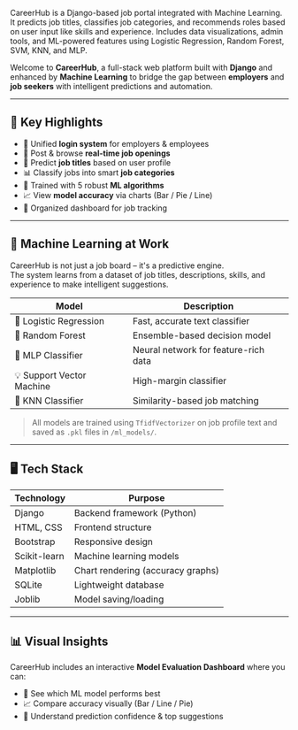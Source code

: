  CareerHub is a Django-based job portal integrated with Machine Learning. It predicts job titles, classifies job categories, and recommends roles based on user input like skills and experience. Includes data visualizations, admin tools, and ML-powered features using Logistic Regression, Random Forest, SVM, KNN, and MLP.

Welcome to **CareerHub**, a full-stack web platform built with **Django** and enhanced by **Machine Learning** to bridge the gap between **employers** and **job seekers** with intelligent predictions and automation.

---

## 🚀 Key Highlights

- 🔐 Unified **login system** for employers & employees  
- 📄 Post & browse **real-time job openings**  
- 🧠 Predict **job titles** based on user profile  
- 📊 Classify jobs into smart **job categories**  
- 🧪 Trained with 5 robust **ML algorithms**  
- 📈 View **model accuracy** via charts (Bar / Pie / Line)  
- 🧾 Organized dashboard for job tracking  

---

## 🧠 Machine Learning at Work

CareerHub is not just a job board – it's a predictive engine.  
The system learns from a dataset of job titles, descriptions, skills, and experience to make intelligent suggestions.

| Model                  | Description                          |
|------------------------|--------------------------------------|
| 🤖 Logistic Regression | Fast, accurate text classifier       |
| 🌲 Random Forest       | Ensemble-based decision model        |
| 🧠 MLP Classifier       | Neural network for feature-rich data |
| 💡 Support Vector Machine | High-margin classifier            |
| 👥 KNN Classifier       | Similarity-based job matching        |

> All models are trained using `TfidfVectorizer` on job profile text and saved as `.pkl` files in `/ml_models/`.

---

## 🖥️ Tech Stack

| Technology     | Purpose                         |
|----------------|----------------------------------|
| Django         | Backend framework (Python)       |
| HTML, CSS      | Frontend structure               |
| Bootstrap      | Responsive design                |
| Scikit-learn   | Machine learning models          |
| Matplotlib     | Chart rendering (accuracy graphs)|
| SQLite         | Lightweight database             |
| Joblib         | Model saving/loading             |

---

## 📊 Visual Insights

CareerHub includes an interactive **Model Evaluation Dashboard** where you can:

- 🔎 See which ML model performs best
- 📈 Compare accuracy visually (Bar / Line / Pie)
- 🎯 Understand prediction confidence & top suggestions

